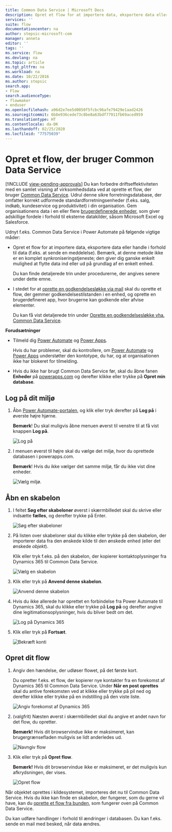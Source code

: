 ```yaml
---
title: Common Data Service | Microsoft Docs
description: Opret et flow for at importere data, eksportere data eller opbygge godkendelser med Common Data Service.
services: ''
suite: flow
documentationcenter: na
author: stepsic-microsoft-com
manager: anneta
editor: ''
tags: ''
ms.service: flow
ms.devlang: na
ms.topic: article
ms.tgt_pltfrm: na
ms.workload: na
ms.date: 10/22/2016
ms.author: stepsic
search.app:
- Flow
search.audienceType:
- flowmaker
- enduser
ms.openlocfilehash: a96d2e7ee5d0050f5fcbc96afe79429e1aad2426
ms.sourcegitcommit: 6b8e936cede73c8be8a63bdf77911fb69aced959
ms.translationtype: HT
ms.contentlocale: da-DK
ms.lasthandoff: 02/25/2020
ms.locfileid: "77575039"
---
```

# <a name="create-a-flow-that-uses-the-common-data-service"></a>Opret et flow, der bruger Common Data Service
[!INCLUDE [view-pending-approvals](includes/cc-rebrand.md)]
Du kan forbedre driftseffektiviteten med en samlet visning af virksomhedsdata ved at oprette et flow, der bruger [Common Data Service](https://powerapps.microsoft.com/tutorials/data-platform-intro/). Udrul denne sikre forretningsdatabase, der omfatter korrekt udformede standardforretningsenheder (f.eks. salg, indkøb, kundeservice og produktivitet) i din organisation. Gem organisationens data i en eller flere [brugerdefinerede enheder](https://powerapps.microsoft.com/tutorials/data-platform-create-entity/), som giver adskillige fordele i forhold til eksterne datakilder, såsom Microsoft Excel og Salesforce.

Udnyt f.eks. Common Data Service i Power Automate på følgende vigtige måder:

* Opret et flow for at importere data, eksportere data eller handle i forhold til data (f.eks. at sende en meddelelse). Bemærk, at denne metode ikke er en komplet synkroniseringstjeneste; den giver dig ganske enkelt mulighed at flytte data ind eller ud på grundlag af en enkelt enhed.
  
    Du kan finde detaljerede trin under procedurerne, der angives senere under dette emne.
* I stedet for at [oprette en godkendelsesløkke via mail](wait-for-approvals.md) skal du oprette et flow, der gemmer godkendelsestilstanden i en enhed, og oprette en brugerdefineret app, hvor brugerne kan godkende eller afvise elementer.
  
    Du kan få vist detaljerede trin under [Oprette en godkendelsesløkke vha. Common Data Service](common-data-model-approve.md).

**Forudsætninger**

* Tilmeld dig [Power Automate](https://flow.microsoft.com) og [Power Apps](https://make.powerapps.com).
  
    Hvis du har problemer, skal du kontrollere, om [Power Automate](sign-up-sign-in.md) og [Power Apps](https://powerapps.microsoft.com/tutorials/signup-for-powerapps/) understøtter den kontotype, du har, og at organisationen ikke har blokeret for tilmelding.
* Hvis du ikke har brugt Common Data Service før, skal du åbne fanen **Enheder** på [powerapps.com](https://web.powerapps.com/#/entities) og derefter klikke eller trykke på **Opret min database**.

## <a name="sign-in-to-your-environment"></a>Log på dit miljø
1. Åbn [Power Automate-portalen](https://flow.microsoft.com), og klik eller tryk derefter på **Log på** i øverste højre hjørne.
   
    **Bemærk**! Du skal muligvis åbne menuen øverst til venstre til at få vist knappen **Log på**.
   
    ![Log på](./media/common-data-model-intro/signin-flow.png)
2. I menuen øverst til højre skal du vælge det miljø, hvor du oprettede databasen i powerapps.com.
   
    **Bemærk**! Hvis du ikke vælger det samme miljø, får du ikke vist dine enheder.
   
    ![Vælg miljø.](./media/common-data-model-intro/select-environment.png)

## <a name="open-a-template"></a>Åbn en skabelon
1. I feltet **Søg efter skabeloner** øverst i skærmbilledet skal du skrive eller indsætte **fælles**, og derefter trykke på Enter.
   
    ![Søg efter skabeloner](./media/common-data-model-intro/template-search.png)
2. På listen over skabeloner skal du klikke eller trykke på den skabelon, der importerer data fra den ønskede kilde til den ønskede enhed (eller det ønskede *objekt*).
   
    Klik eller tryk f.eks. på den skabelon, der kopierer kontaktoplysninger fra Dynamics 365 til Common Data Service.
   
    ![Vælg en skabelon](./media/common-data-model-intro/choose-template.png)
3. Klik eller tryk på **Anvend denne skabelon**.
   
    ![Anvend denne skabelon](./media/common-data-model-intro/use-template.png)
4. Hvis du ikke allerede har oprettet en forbindelse fra Power Automate til Dynamics 365, skal du klikke eller trykke på **Log på** og derefter angive dine legitimationsoplysninger, hvis du bliver bedt om det.
   
    ![Log på Dynamics 365](./media/common-data-model-intro/dynamics-signin.png)
5. Klik eller tryk på **Fortsæt**.
   
    ![Bekræft konti](./media/common-data-model-intro/confirm-accounts.png)

## <a name="build-your-flow"></a>Opret dit flow
1. Angiv den hændelse, der udløser flowet, på det første kort.
   
    Du opretter f.eks. et flow, der kopierer nye kontakter fra en forekomst af Dynamics 365 til Common Data Service. Under **Når en post oprettes** skal du antive forekomsten ved at klikke eller trykke på pil ned og derefter klikke eller trykke på en indstilling på den viste liste.
   
    ![Angiv forekomst af Dynamics 365](./media/common-data-model-intro/specify-instance.png)
2. (valgfrit) Næsten øverst i skærmbilledet skal du angive et andet navn for det flow, du opretter.
   
    **Bemærk!** Hvis dit browservindue ikke er maksimeret, kan brugergrænsefladen muligvis se lidt anderledes ud.
   
    ![Navngiv flow](./media/common-data-model-intro/name-flow.png)
3. Klik eller tryk på **Opret flow**.
   
    **Bemærk!** Hvis dit browservindue ikke er maksimeret, er det muligvis kun afkrydsningen, der vises.
   
    ![Opret flow](./media/common-data-model-intro/create-flow.png)

Når objektet oprettes i kildesystemet, importeres det nu til Common Data Service. Hvis du ikke kan finde en skabelon, der fungerer, som du gerne vil have, kan du [oprette et flow fra bunden](get-started-logic-flow.md), som fungerer oven på Common Data Service.

Du kan udføre handlinger i forhold til ændringer i databasen. Du kan f.eks. sende en mail med besked, når data ændres.

